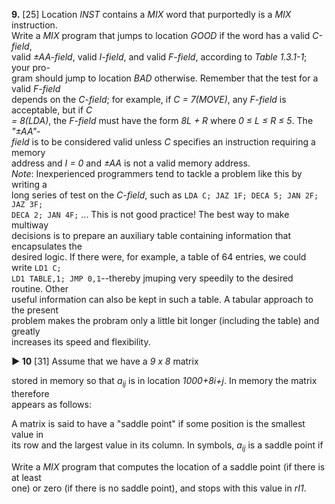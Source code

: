 **9.** [25] Location *INST* contains a *MIX* word that purportedly is a *MIX* instruction.  
Write a *MIX* program that jumps to location *GOOD* if the word has a valid *C-field*,  
valid *&plusmn;AA-field*, valid *I-field*, and valid *F-field*, according to *Table 1.3.1-1*; your pro-  
gram should jump to location *BAD* otherwise. Remember that the test for a valid *F-field*  
depends on the *C-field*; for example, if *C = 7(MOVE)*, any *F-field* is acceptable, but if *C  
= 8(LDA)*, the *F-field* must have the form *8L + R* where *0 &le; L &le; R &le; 5*. The *"&plusmn;AA"-  
field* is to be considered valid unless *C* specifies an instruction requiring a memory  
address and *I = 0* and *&plusmn;AA* is not a valid memory address.  
	*Note*: Inexperienced programmers tend to tackle a problem like this by writing a  
long series of test on the *C-field*, such as `LDA C; JAZ 1F; DECA 5; JAN 2F; JAZ 3F;`    
`DECA 2; JAN 4F;` ... This is not good practice! The best way to make multiway  
decisions is to prepare an auxiliary table containing information that encapsulates the  
desired logic. If there were, for example, a table of 64 entries, we could write `LD1 C;`    
`LD1 TABLE,1; JMP 0,1`--thereby jmuping very speedily to the desired routine. Other  
useful information can also be kept in such a table. A tabular approach to the present  
problem makes the probram only a little bit longer (including the table) and greatly  
increases its speed and flexibility.  

**&#9658; 10** [31] Assume that we have a *9 x 8* matrix

stored in memory so that *a<sub>ij</sub>* is in location *1000+8i+j*. In memory the matrix therefore  
appears as follows:  

A matrix is said to have a "saddle point" if some position is the smallest value in  
its row and the largest value in its column. In symbols, *a<sub>ij</sub>* is a saddle point if  

Write a *MIX* program that computes the location of a saddle point (if there is at least  
one) or zero (if there is no saddle point), and stops with this value in *rI1*.  
